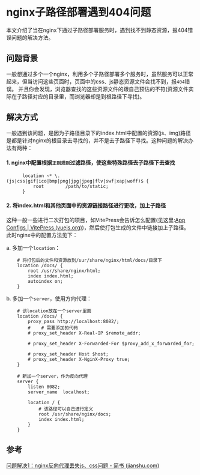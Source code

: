 # nginx子路径部署遇到404问题


本文介绍了当在nginx下通过子路径部署服务时，遇到找不到静态资源，报404错误问题的解决方法。
<!--more-->

## 问题背景
一般想通过多个一个nginx，利用多个子路径部署多个服务时，虽然服务可以正常起来，但当访问这些页面时，页面中的css、js静态资源文件会找不到，报`404`错误。
并且你会发现，浏览器查找的这些资源文件的跟自己预估的不符(资源文件实际在子路径对应的目录里，而浏览器却是到根路径下寻找)。

## 解决方式
一般遇到该问题，是因为子路径目录下的index.html中配置的资源(js、img)路径是都是针对nginx的根目录去寻找的，并不是去子路径下寻找。这种问题的解决办法有两种：
#### 1. nginx中配置根据`正则规则`过滤路径，使这些特殊路径去子路径下去查找

``` nginx
	  location ~* \.(js|css|gif|ico|bmp|png|jpg|jpeg|flv|swf|xap|woff)$ {
	      root        /path/to/static;
	  }
```
#### 2. 将index.html和其他页面中的资源链接路径进行更改，加上子路径
这种一般一些进行二次打包的项目，如VitePress会告诉怎么配置(见这里:[App Configs | VitePress (vuejs.org)](https://vitepress.vuejs.org/config/app-configs#base))，然后使打包生成的文件中链接加上子路径。
此时nginx中的配置方法见下：

a. 多加一个`location`：

```nginx
    # 将打包后的文件和资源放到/sur/share/nginx/html/docs/目录下
    location /docs/ {
        root /usr/share/nginx/html;
        index index.html;
        autoindex on;
    }
```


b. 多加一个`server`，使用方向代理：

```nginx
    # 该location放在一个server里面
    location /docs/ {
        proxy_pass http://localhost:8082/;
        #    # 需要添加的代码
        # proxy_set_header X-Real-IP $remote_addr;

        # proxy_set_header X-Forwarded-For $proxy_add_x_forwarded_for;

        # proxy_set_header Host $host;
        # proxy_set_header X-NginX-Proxy true;
    }

    # 新加一个server，作为反向代理
    server {
        listen 8082;
        server_name  localhost;

        location / {
            # 该路径可以自己进行定义
            root /usr/share/nginx/docs;
            index index.html;
        }
    }
```

## 参考
[问题解决1：nginx反向代理丢失js、css问题 - 简书 (jianshu.com)](https://www.jianshu.com/p/f0cdbc691c85)
